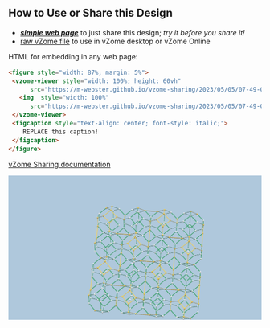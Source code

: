 
## How to Use or Share this Design

 - [***simple web page***](<https://m-webster.github.io/vzome-sharing/2023/05/05/07-49-09-plane4x4-LX-egg-carton/>) to just share this design; *try it before you share it!*
 - [raw vZome file](<https://raw.githubusercontent.com/m-webster/vzome-sharing/main/2023/05/05/07-49-09-plane4x4-LX-egg-carton/plane4x4-LX-egg-carton.vZome>) to use in vZome desktop or vZome Online
 
 HTML for embedding in any web page:
 ```html
<figure style="width: 87%; margin: 5%">
  <vzome-viewer style="width: 100%; height: 60vh"
       src="https://m-webster.github.io/vzome-sharing/2023/05/05/07-49-09-plane4x4-LX-egg-carton/plane4x4-LX-egg-carton.vZome" >
    <img  style="width: 100%"
       src="https://m-webster.github.io/vzome-sharing/2023/05/05/07-49-09-plane4x4-LX-egg-carton/plane4x4-LX-egg-carton.png" >
  </vzome-viewer>
  <figcaption style="text-align: center; font-style: italic;">
     REPLACE this caption!
  </figcaption>
</figure>
 ```

[vZome Sharing documentation](https://vzome.github.io/vzome/sharing.html#how-it-works)

![Image](<plane4x4-LX-egg-carton.png>)

